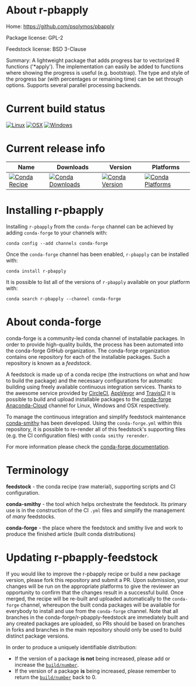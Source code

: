 About r-pbapply
===============

Home: https://github.com/psolymos/pbapply

Package license: GPL-2

Feedstock license: BSD 3-Clause

Summary: A lightweight package that adds progress bar to vectorized R functions ('*apply'). The implementation can easily be added to functions where showing the progress is useful (e.g. bootstrap). The type and style of the progress bar (with percentages or remaining time) can be set through options. Supports several parallel processing backends.



Current build status
====================

[![Linux](https://img.shields.io/circleci/project/github/conda-forge/r-pbapply-feedstock/master.svg?label=Linux)](https://circleci.com/gh/conda-forge/r-pbapply-feedstock)
[![OSX](https://img.shields.io/travis/conda-forge/r-pbapply-feedstock/master.svg?label=macOS)](https://travis-ci.org/conda-forge/r-pbapply-feedstock)
[![Windows](https://img.shields.io/appveyor/ci/conda-forge/r-pbapply-feedstock/master.svg?label=Windows)](https://ci.appveyor.com/project/conda-forge/r-pbapply-feedstock/branch/master)

Current release info
====================

| Name | Downloads | Version | Platforms |
| --- | --- | --- | --- |
| [![Conda Recipe](https://img.shields.io/badge/recipe-r--pbapply-green.svg)](https://anaconda.org/conda-forge/r-pbapply) | [![Conda Downloads](https://img.shields.io/conda/dn/conda-forge/r-pbapply.svg)](https://anaconda.org/conda-forge/r-pbapply) | [![Conda Version](https://img.shields.io/conda/vn/conda-forge/r-pbapply.svg)](https://anaconda.org/conda-forge/r-pbapply) | [![Conda Platforms](https://img.shields.io/conda/pn/conda-forge/r-pbapply.svg)](https://anaconda.org/conda-forge/r-pbapply) |

Installing r-pbapply
====================

Installing `r-pbapply` from the `conda-forge` channel can be achieved by adding `conda-forge` to your channels with:

```
conda config --add channels conda-forge
```

Once the `conda-forge` channel has been enabled, `r-pbapply` can be installed with:

```
conda install r-pbapply
```

It is possible to list all of the versions of `r-pbapply` available on your platform with:

```
conda search r-pbapply --channel conda-forge
```


About conda-forge
=================

conda-forge is a community-led conda channel of installable packages.
In order to provide high-quality builds, the process has been automated into the
conda-forge GitHub organization. The conda-forge organization contains one repository
for each of the installable packages. Such a repository is known as a *feedstock*.

A feedstock is made up of a conda recipe (the instructions on what and how to build
the package) and the necessary configurations for automatic building using freely
available continuous integration services. Thanks to the awesome service provided by
[CircleCI](https://circleci.com/), [AppVeyor](https://www.appveyor.com/)
and [TravisCI](https://travis-ci.org/) it is possible to build and upload installable
packages to the [conda-forge](https://anaconda.org/conda-forge)
[Anaconda-Cloud](https://anaconda.org/) channel for Linux, Windows and OSX respectively.

To manage the continuous integration and simplify feedstock maintenance
[conda-smithy](https://github.com/conda-forge/conda-smithy) has been developed.
Using the ``conda-forge.yml`` within this repository, it is possible to re-render all of
this feedstock's supporting files (e.g. the CI configuration files) with ``conda smithy rerender``.

For more information please check the [conda-forge documentation](https://conda-forge.org/docs/).

Terminology
===========

**feedstock** - the conda recipe (raw material), supporting scripts and CI configuration.

**conda-smithy** - the tool which helps orchestrate the feedstock.
                   Its primary use is in the construction of the CI ``.yml`` files
                   and simplify the management of *many* feedstocks.

**conda-forge** - the place where the feedstock and smithy live and work to
                  produce the finished article (built conda distributions)


Updating r-pbapply-feedstock
============================

If you would like to improve the r-pbapply recipe or build a new
package version, please fork this repository and submit a PR. Upon submission,
your changes will be run on the appropriate platforms to give the reviewer an
opportunity to confirm that the changes result in a successful build. Once
merged, the recipe will be re-built and uploaded automatically to the
`conda-forge` channel, whereupon the built conda packages will be available for
everybody to install and use from the `conda-forge` channel.
Note that all branches in the conda-forge/r-pbapply-feedstock are
immediately built and any created packages are uploaded, so PRs should be based
on branches in forks and branches in the main repository should only be used to
build distinct package versions.

In order to produce a uniquely identifiable distribution:
 * If the version of a package **is not** being increased, please add or increase
   the [``build/number``](https://conda.io/docs/user-guide/tasks/build-packages/define-metadata.html#build-number-and-string).
 * If the version of a package **is** being increased, please remember to return
   the [``build/number``](https://conda.io/docs/user-guide/tasks/build-packages/define-metadata.html#build-number-and-string)
   back to 0.
